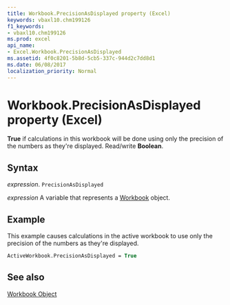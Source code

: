 ```yaml
---
title: Workbook.PrecisionAsDisplayed property (Excel)
keywords: vbaxl10.chm199126
f1_keywords:
- vbaxl10.chm199126
ms.prod: excel
api_name:
- Excel.Workbook.PrecisionAsDisplayed
ms.assetid: 4f0c8201-5b8d-5cb5-337c-944d2c7dd8d1
ms.date: 06/08/2017
localization_priority: Normal
---
```



# Workbook.PrecisionAsDisplayed property (Excel)

 **True** if calculations in this workbook will be done using only the precision of the numbers as they're displayed. Read/write **Boolean**.


## Syntax

_expression_. `PrecisionAsDisplayed`

_expression_ A variable that represents a [Workbook](./Excel.Workbook.md) object.


## Example

This example causes calculations in the active workbook to use only the precision of the numbers as they're displayed.


```vb
ActiveWorkbook.PrecisionAsDisplayed = True
```


## See also


[Workbook Object](Excel.Workbook.md)

